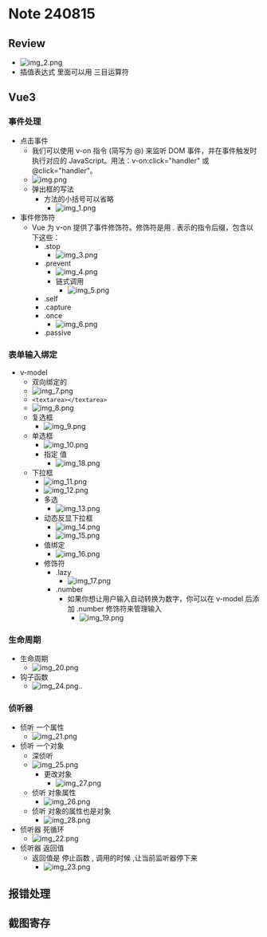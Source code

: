 # Note 240815

## Review

- ![img_2.png](img_2.png)
- 插值表达式 里面可以用 三目运算符

## Vue3

### 事件处理

- 点击事件
    - 我们可以使用 v-on 指令 (简写为 @) 来监听 DOM 事件，并在事件触发时执行对应的 JavaScript。用法：v-on:click="handler" 或
      @click="handler"。
    - ![img.png](img.png)
    - 弹出框的写法
        - 方法的小括号可以省略
            - ![img_1.png](img_1.png)
- 事件修饰符
    - Vue 为 v-on 提供了事件修饰符。修饰符是用 . 表示的指令后缀，包含以下这些：
        - .stop
            - ![img_3.png](img_3.png)
        - .prevent
            - ![img_4.png](img_4.png)
            - 链式调用
                - ![img_5.png](img_5.png)
        - .self
        - .capture
        - .once
            - ![img_6.png](img_6.png)
        - .passive

### 表单输入绑定

- v-model
    - 双向绑定的
    - ![img_7.png](img_7.png)
    - `<textarea></textarea>`
    - ![img_8.png](img_8.png)
    - 复选框
        - ![img_9.png](img_9.png)
    - 单选框
        - ![img_10.png](img_10.png)
        - 指定 值
            - ![img_18.png](img_18.png)
    - 下拉框
        - ![img_11.png](img_11.png)
        - ![img_12.png](img_12.png)
        - 多选
            - ![img_13.png](img_13.png)
        - 动态反显下拉框
            - ![img_14.png](img_14.png)
            - ![img_15.png](img_15.png)
        - 值绑定
            - ![img_16.png](img_16.png)
        - 修饰符
            - .lazy
                - ![img_17.png](img_17.png)
            - .number
                - 如果你想让用户输入自动转换为数字，你可以在 v-model 后添加 .number 修饰符来管理输入
                    - ![img_19.png](img_19.png)

### 生命周期

- 生命周期
    - ![img_20.png](img_20.png)
- 钩子函数
    - ![img_24.png](img_24.png)..

### 侦听器

- 侦听 一个属性
    - ![img_21.png](img_21.png)
- 侦听 一个对象
    - 深侦听
    - ![img_25.png](img_25.png)
        - 更改对象
            - ![img_27.png](img_27.png)
    - 侦听 对象属性
        - ![img_26.png](img_26.png)
    - 侦听 对象的属性也是对象
        - ![img_28.png](img_28.png)
- 侦听器 死循环
    - ![img_22.png](img_22.png)
- 侦听器 返回值
    - 返回值是 停止函数 , 调用的时候 ,让当前监听器停下来
        - ![img_23.png](img_23.png)

## 报错处理

## 截图寄存